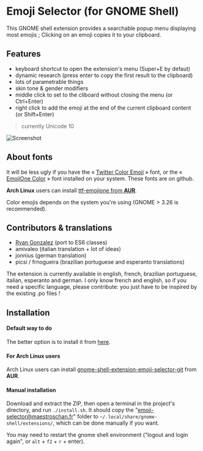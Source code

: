 # Emoji Selector (for GNOME Shell)

This GNOME shell extension provides a searchable popup menu displaying most emojis ; Clicking on an emoji copies it to your clipboard.

## Features

- keyboard shortcut to open the extension's menu (Super+E by defaut)
- dynamic research (press enter to copy the first result to the clipboard)
- lots of parametrable things
- skin tone & gender modifiers
- middle click to set to the cliboard without closing the menu (or Ctrl+Enter)
- right click to add the emoji at the end of the current clipboard content (or Shift+Enter)

>currently Unicode 10

![Screenshot](https://i.imgur.com/sSjj3vH.png)

## About fonts

It will be less ugly if you have the « [Twitter Color Emoji](https://github.com/eosrei/twemoji-color-font/releases) » font, or the « [EmojiOne Color](https://github.com/emojione/emojione) » font installed on your system. These fonts are on github.

**Arch Linux** users can install [ttf-emojione from **AUR**](https://aur.archlinux.org/packages/ttf-emojione/).

Color emojis depends on the system you're using (GNOME > 3.26 is recommended).

## Contributors & translations

- [Ryan Gonzalez](https://github.com/kirbyfan64) (port to ES6 classes)
- amivaleo (italian translation + lot of ideas)
- jonnius (german translation)
- picsi / frnogueira (brazilian portuguese and esperanto translations)
<!--TODO credit all translators + credit them in the about-->

The extension is currently available in english, french, brazilian portuguese, italian, esperanto and german. I only know french and english, so if you need a specific language, please contribute: you just have to be inspired by the existing .po files !

## Installation

#### Default way to do

The better option is to install it from [here](https://extensions.gnome.org/extension/1162/emoji-selector/).

#### For Arch Linux users

Arch Linux users can install [gnome-shell-extension-emoji-selector-git](https://aur.archlinux.org/packages/gnome-shell-extension-emoji-selector-git/) from **AUR**.

#### Manual installation

Download and extract the ZIP, then open a terminal in the project's directory, and run `./install.sh`. It should copy the "emoji-selector@maestroschan.fr" folder to `~/.local/share/gnome-shell/extensions/`, which can be done manually if you want.

You may need to restart the gnome shell environment ("logout and login again", or `alt` + `f2` + `r` + enter).


